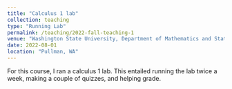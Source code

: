 ```yaml
---
title: "Calculus 1 lab"
collection: teaching
type: "Running Lab"
permalink: /teaching/2022-fall-teaching-1
venue: "Washington State University, Department of Mathematics and Statistics"
date: 2022-08-01
location: "Pullman, WA"
---
```


For this course, I ran a calculus 1 lab. This entailed running the lab twice a week, making a couple of quizzes, and helping grade. 